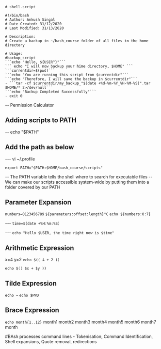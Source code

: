 ```
# shell-script

#!/bin/bash
# Author: Ankush Singal
# Date Created: 31/12/2020
# Last Modified: 31/13/2020

# Description:
# Create a backup in ~/bash_course folder of all files in the home directory

# Usage:
#backup_script
```echo "Hello, ${USER^}"```
``` echo "I will now backup your hime directory, $HOME" ```
```currentdir=$(pwd)```
```echo "You are running this script from $currentdir"```
```echo "Therefore, I will save the backup in $currentdir"```
- ```tar -cf $currentdir/my_backup_"$(date +%d-%m-%Y_%H-%M-%S)".tar $HOME/* 2>/dev/null```
```echo "Backup Completed Successfully"```
- exit 0
```

-- Permission Calculator


## Adding scripts to PATH

-- echo "$PATH"


## Add the path as below
--- vi ~/.profile

```export PATH="$PATH:$HOME/bash_course/scripts"```

-- The PATH variable tells the shell where to search for executable files
-- We can make our scripts accessible system-wide by putting them into a folder covered by our PATH

## Parameter Expansion

```numbers=0123456789```
```${parameters:offset:length}^C```
```echo ${numbers:0:7}```

--- ```time=$(date +%H:%m:%S)```

--- ```echo "Hello $USER, the time right now is $time"```

## Arithmetic Expression

x=4
y=2
```echo $(( 4 + 2 )) ```

```echo $(( $x + $y )) ```

## Tilde Expression 

``` echo ~ ```
```echo $PWD ```

## Brace Expression 

```echo month{1..12}```
month1 month2 month3 month4 month5 month6 month7 month


#BAsh processes command lines - Tokenisation, Command Identification, Shell expansions, Quote removal, redirections
